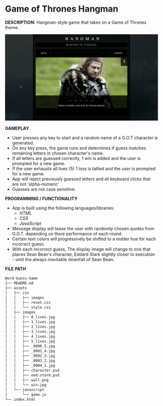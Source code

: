 # Game of Thrones Hangman

**DESCRIPTION:** Hangman-style game that takes on a Game of Thrones theme.


![App Tutorial](GOT-Hangman.gif)


**GAMEPLAY**

* User presses any key to start and a random name of a G.O.T character is generated.
* On any key press, the game runs and determines if guess matches remaining letters in chosen character's name.
* If all letters are guessed correctly, 1 win is added and the user is prompted for a new game.
* If the user exhausts all lives (5) 1 loss is tallied and the user is prompted for a new game.
* App will reject previously guessed letters and all keyboard clicks that are not 'alpha-numeric'
* Guesses are not case sensitive.

**PROGRAMMING / FUNCTIONALITY**

* App is built using the following languages/libraries:
  - *HTML* 
  - *CSS* 
  - *JavaScript*
* Message display will tease the user with randomly chosen quotes from G.O.T. depending on there performance of each round.
* Certain text colors will progressively be shifted to a *redder* hue for each incorrect guess.
* With each incorrect guess,  The display image will change to one that places Sean Bean's character, Eddard Stark slightly closer to execution - until the always inevitable downfall of Sean Bean.

**FILE PATH**

```
Word-Guess-Game
├── README.md
├── assets
│   ├── css
│   │   ├── images
│   │   ├── reset.css
│   │   └── style.css
│   ├── images
│   │   ├── 0_lives.jpg
│   │   ├── 1_lives.jpg
│   │   ├── 2_lives.jpg
│   │   ├── 3_lives.jpg
│   │   ├── 4_lives.jpg
│   │   ├── 5_lives.jpg
│   │   ├── _0000_5.jpg
│   │   ├── _0001_4.jpg
│   │   ├── _0002_3.jpg
│   │   ├── _0003_2.jpg
│   │   ├── _0004_1.jpg
│   │   ├── character.psd
│   │   ├── ned-stark.psd
│   │   ├── wall.png
│   │   └── win.jpg
│   └── javascript
│       └── game.js
└── index.html
```